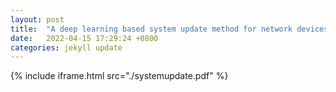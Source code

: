 ```yaml
---
layout: post
title:  "A deep learning based system update method for network devices"
date:   2022-04-15 17:29:24 +0800
categories: jekyll update
---
```

{% include iframe.html src="./systemupdate.pdf" %}
